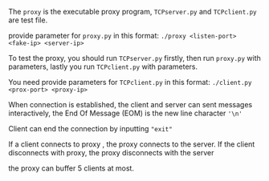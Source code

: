The `proxy` is the executable proxy program, `TCPserver.py` and `TCPclient.py` are test file.

provide parameter for `proxy.py` in this format: `./proxy <listen-port> <fake-ip> <server-ip>`

To test the proxy, you should run `TCPserver.py` firstly, then run `proxy.py` with parameters, lastly you run `TCPclient.py` with parameters.

You need provide parameters for `TCPclient.py` in this format: `./client.py <prox-port> <proxy-ip>`

When connection is established, the client and server can sent messages interactively, the End Of Message (EOM) is the new line character `'\n'`

Client can end the connection by inputting `"exit"`

If a client connects to proxy , the proxy connects to the server. If the client disconnects with proxy, the proxy disconnects with the server

the proxy can buffer 5 clients at most.